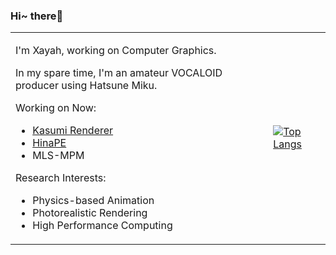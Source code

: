 ### Hi~ there👋

<table border="0">
<tr>
<td>

I'm Xayah, working on Computer Graphics.

In my spare time, I'm an amateur VOCALOID producer using Hatsune Miku.

Working on Now:

- [Kasumi Renderer](https://github.com/HinaPE/Kasumi-renderer)
- [HinaPE](https://github.com/HinaPE/HinaPE)
- MLS-MPM

Research Interests:

- Physics-based Animation
- Photorealistic Rendering
- High Performance Computing

</td>
<td>
  
[![Top Langs](https://github-readme-stats.vercel.app/api/top-langs/?username=Xayah-Hina&langs_count=5&role=OWNER,ORGANIZATION_MEMBER,COLLABORATOR&hide=css,html,objective-c,c)](https://github.com/Xayah-Hina/HinaPE)

</td>
</tr>
</table>

